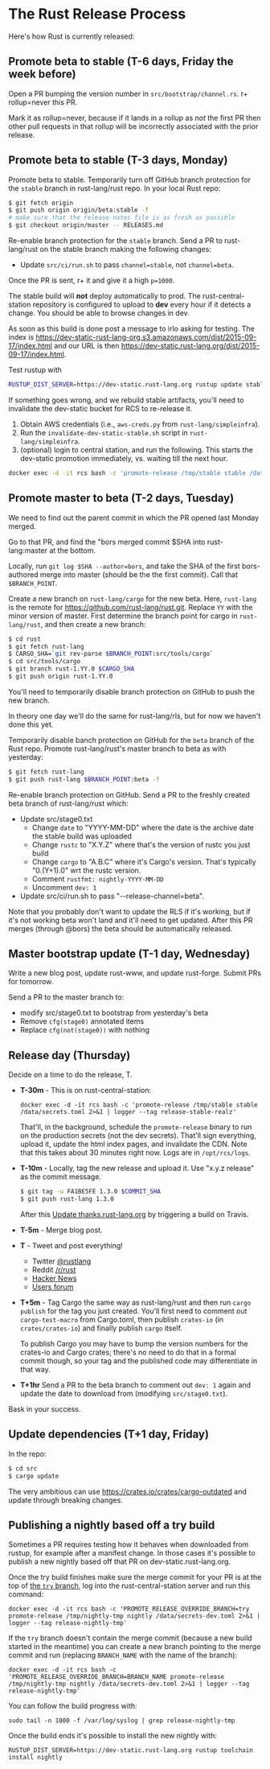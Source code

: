 # The Rust Release Process

Here's how Rust is currently released:

## Promote beta to stable (T-6 days, Friday the week before)

Open a PR bumping the version number in `src/bootstrap/channel.rs`. r+
rollup=never this PR.

Mark it as rollup=never, because if it lands in a rollup as *not* the first PR
then other pull requests in that rollup will be incorrectly associated with the
prior release.

## Promote beta to stable (T-3 days, Monday)

Promote beta to stable. Temporarily turn off GitHub branch protection for the
`stable` branch in rust-lang/rust repo. In your local Rust repo:

```sh
$ git fetch origin
$ git push origin origin/beta:stable -f
# make sure that the release notes file is as fresh as possible
$ git checkout origin/master -- RELEASES.md
```

Re-enable branch protection for the `stable` branch. Send a PR to rust-lang/rust
on the stable branch making the following changes:

- Update `src/ci/run.sh` to pass `channel=stable`, not `channel=beta`.

Once the PR is sent, r+ it and give it a high `p=1000`.

The stable build will **not** deploy automatically to prod. The
rust-central-station repository is configured to upload to **dev** every hour if
it detects a change. You should be able to browse changes in dev.

As soon as this build is done post a message to irlo asking for testing. The
index is
https://dev-static-rust-lang-org.s3.amazonaws.com/dist/2015-09-17/index.html and
our URL is then https://dev-static.rust-lang.org/dist/2015-09-17/index.html.

Test rustup with

```sh
RUSTUP_DIST_SERVER=https://dev-static.rust-lang.org rustup update stable
```

If something goes wrong, and we rebuild stable artifacts, you'll need to
invalidate the dev-static bucket for RCS to re-release it.

1. Obtain AWS credentials (i.e., `aws-creds.py` from `rust-lang/simpleinfra`).
1. Run the `invalidate-dev-static-stable.sh` script in `rust-lang/simpleinfra`.
1.  (optional) login to central station, and run the following. This starts the
    dev-static promotion immediately, vs. waiting till the next hour.

```bash
docker exec -d -it rcs bash -c 'promote-release /tmp/stable stable /data/secrets-dev.toml 2>&1 | logger --tag release-stable'
```

## Promote master to beta (T-2 days, Tuesday)

We need to find out the parent commit in which the PR opened last Monday merged.

Go to that PR, and find the "bors merged commit $SHA into rust-lang:master at the bottom.

Locally, run `git log $SHA --author=bors`, and take the SHA of the first
bors-authored merge into master (should be the the first commit). Call that
`$BRANCH_POINT`.

Create a new branch on `rust-lang/cargo` for the new beta. Here, `rust-lang` is
the remote for https://github.com/rust-lang/rust.git. Replace `YY` with the
minor version of master. First determine the branch point for cargo in
`rust-lang/rust`, and then create a new branch:

```sh
$ cd rust
$ git fetch rust-lang
$ CARGO_SHA=`git rev-parse $BRANCH_POINT:src/tools/cargo`
$ cd src/tools/cargo
$ git branch rust-1.YY.0 $CARGO_SHA
$ git push origin rust-1.YY.0
```

You'll need to temporarily disable branch protection on GitHub to push the new
branch.

In theory one day we'll do the same for rust-lang/rls, but for now we haven't
done this yet.

Temporarily disable banch protection on GitHub for the `beta` branch of the Rust
repo. Promote rust-lang/rust's master branch to beta as with yesterday:

```sh
$ git fetch rust-lang
$ git push rust-lang $BRANCH_POINT:beta -f
```

Re-enable branch protection on GitHub. Send a PR to the freshly created beta
branch of rust-lang/rust which:

- Update src/stage0.txt
  - Change `date` to "YYYY-MM-DD" where the date is the archive date the stable
    build was uploaded
  - Change `rustc` to "X.Y.Z" where that's the version of rustc you just build
  - Change `cargo` to "A.B.C" where it's Cargo's version. That's typically
    "0.(Y+1).0" wrt the rustc version.
  - Comment `rustfmt: nightly-YYYY-MM-DD`
  - Uncomment `dev: 1`
- Update src/ci/run.sh to pass "--release-channel=beta".

Note that you probably don't want to update the RLS if it's working, but if it's
not working beta won't land and it'll need to get updated. After this PR merges
(through @bors) the beta should be automatically released.

## Master bootstrap update (T-1 day, Wednesday)

Write a new blog post, update rust-www, and update rust-forge. Submit PRs for
tomorrow.

Send a PR to the master branch to:

- modify src/stage0.txt to bootstrap from yesterday's beta
- Remove `cfg(stage0)` annotated items
- Replace `cfg(not(stage0))` with nothing

## Release day (Thursday)

Decide on a time to do the release, T.

- **T-30m** - This is on rust-central-station:

  ```
  docker exec -d -it rcs bash -c 'promote-release /tmp/stable stable /data/secrets.toml 2>&1 | logger --tag release-stable-realz'
  ```

  That'll, in the background, schedule the `promote-release` binary to run on
  the production secrets (not the dev secrets). That'll sign everything, upload
  it, update the html index pages, and invalidate the CDN. Note that this takes
  about 30 minutes right now. Logs are in `/opt/rcs/logs`.

- **T-10m** - Locally, tag the new release and upload it. Use "x.y.z release" as
  the commit message.

  ```sh
  $ git tag -u FA1BE5FE 1.3.0 $COMMIT_SHA
  $ git push rust-lang 1.3.0
  ```

  After this [Update thanks.rust-lang.org][update-thanks] by triggering a build
  on Travis.

- **T-5m** - Merge blog post.

- **T** - Tweet and post everything!

  - Twitter [@rustlang](https://twitter.com/rustlang)
  - Reddit [/r/rust](https://www.reddit.com/r/rust/)
  - [Hacker News](https://news.ycombinator.com/)
  - [Users forum](https://users.rust-lang.org/)

- **T+5m** - Tag Cargo the same way as rust-lang/rust and then run
  `cargo publish` for the tag you just created. You'll first need to comment
  out `cargo-test-macro` from Cargo.toml, then publish `crates-io` (in
  `crates/crates-io`) and finally publish `cargo` itself.

  To publish Cargo you may have to bump the version numbers for the crates-io and Cargo crates; there's no need to do that in a formal commit though, so your tag and the published code may differentiate in that way.

- **T+1hr** Send a PR to the beta branch to comment out `dev: 1` again and
  update the date to download from (modifying `src/stage0.txt`).

[update-thanks]: https://travis-ci.com/rust-lang/thanks

Bask in your success.

## Update dependencies (T+1 day, Friday)

In the repo:

```bash
$ cd src
$ cargo update
```

The very ambitious can use https://crates.io/crates/cargo-outdated and update
through breaking changes.

## Publishing a nightly based off a try build

Sometimes a PR requires testing how it behaves when downloaded from rustup, for
example after a manifest change. In those cases it's possible to publish a new
nightly based off that PR on dev-static.rust-lang.org.

Once the try build finishes make sure the merge commit for your PR is at the
top of [the `try` branch][rust-try], log into the rust-central-station server
and run this command:

```
docker exec -d -it rcs bash -c 'PROMOTE_RELEASE_OVERRIDE_BRANCH=try promote-release /tmp/nightly-tmp nightly /data/secrets-dev.toml 2>&1 | logger --tag release-nightly-tmp'
```

If the `try` branch doesn't contain the merge commit (because a new build
started in the meantime) you can create a new branch pointing to the merge
commit and run (replacing `BRANCH_NAME` with the name of the branch):

```
docker exec -d -it rcs bash -c 'PROMOTE_RELEASE_OVERRIDE_BRANCH=BRANCH_NAME promote-release /tmp/nightly-tmp nightly /data/secrets-dev.toml 2>&1 | logger --tag release-nightly-tmp'
```

You can follow the build progress with:

```
sudo tail -n 1000 -f /var/log/syslog | grep release-nightly-tmp
```

Once the build ends it's possible to install the new nightly with:

```
RUSTUP_DIST_SERVER=https://dev-static.rust-lang.org rustup toolchain install nightly
```

[rust-try]: https://github.com/rust-lang/rust/commits/try
